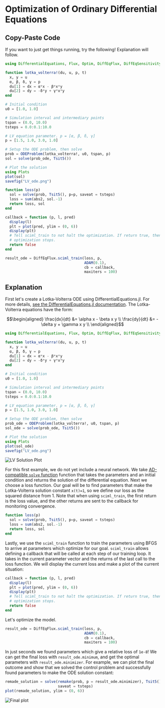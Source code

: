 # Optimization of Ordinary Differential Equations

## Copy-Paste Code

If you want to just get things running, try the following! Explanation will
follow.

```julia
using DifferentialEquations, Flux, Optim, DiffEqFlux, DiffEqSensitivity, Plots

function lotka_volterra!(du, u, p, t)
  x, y = u
  α, β, δ, γ = p
  du[1] = dx = α*x - β*x*y
  du[2] = dy = -δ*y + γ*x*y
end

# Initial condition
u0 = [1.0, 1.0]

# Simulation interval and intermediary points
tspan = (0.0, 10.0)
tsteps = 0.0:0.1:10.0

# LV equation parameter. p = [α, β, δ, γ]
p = [1.5, 1.0, 3.0, 1.0]

# Setup the ODE problem, then solve
prob = ODEProblem(lotka_volterra!, u0, tspan, p)
sol = solve(prob_ode, Tsit5())

# Plot the solution
using Plots
plot(sol)
savefig("LV_ode.png")

function loss(p)
  sol = solve(prob, Tsit5(), p=p, saveat = tsteps)
  loss = sum(abs2, sol.-1)
  return loss, sol
end

callback = function (p, l, pred)
  display(l)
  plt = plot(pred, ylim = (0, 6))
  display(plt)
  # Tell sciml_train to not halt the optimization. If return true, then
  # optimization stops.
  return false
end

result_ode = DiffEqFlux.sciml_train(loss, p,
                                    ADAM(0.1),
                                    cb = callback,
                                    maxiters = 100)
```

## Explanation

First let's create a Lotka-Volterra ODE using DifferentialEquations.jl. For
more details, [see the DifferentialEquations.jl documentation](http://docs.juliadiffeq.org/dev/). The Lotka-Volterra equations have the form:

```math
\begin{aligned}
\frac{dx}{dt} &= \alpha x - \beta x y      \\
\frac{dy}{dt} &= -\delta y + \gamma x y    \\
\end{aligned}
```

```julia
using DifferentialEquations, Flux, Optim, DiffEqFlux, DiffEqSensitivity, Plots

function lotka_volterra!(du, u, p, t)
  x, y = u
  α, β, δ, γ = p
  du[1] = dx = α*x - β*x*y
  du[2] = dy = -δ*y + γ*x*y
end

# Initial condition
u0 = [1.0, 1.0]

# Simulation interval and intermediary points
tspan = (0.0, 10.0)
tsteps = 0.0:0.1:10.0

# LV equation parameter. p = [α, β, δ, γ]
p = [1.5, 1.0, 3.0, 1.0]

# Setup the ODE problem, then solve
prob_ode = ODEProblem(lotka_volterra!, u0, tspan, p)
sol_ode = solve(prob_ode, Tsit5())

# Plot the solution
using Plots
plot(sol_ode)
savefig("LV_ode.png")
```

![LV Solution Plot](https://user-images.githubusercontent.com/1814174/51388169-9a07f300-1af6-11e9-8c6c-83c41e81d11c.png)

For this first example, we do not yet include a neural network. We take
[AD-compatible `solve`
function](https://docs.juliadiffeq.org/latest/analysis/sensitivity/) function
that takes the parameters and an initial condition and returns the solution of
the differential equation. Next we choose a loss function. Our goal will be to
find parameters that make the Lotka-Volterra solution constant `x(t)=1`, so we
define our loss as the squared distance from 1. Note that when using
`sciml_train`, the first return is the loss value, and the other returns are
sent to the callback for monitoring convergence.

```julia
function loss(p)
  sol = solve(prob, Tsit5(), p=p, saveat = tsteps)
  loss = sum(abs2, sol.-1)
  return loss, sol
end
```

Lastly, we use the `sciml_train` function to train the parameters using BFGS to
arrive at parameters which optimize for our goal. `sciml_train` allows defining
a callback that will be called at each step of our training loop. It takes in
the current parameter vector and the returns of the last call to the loss
function. We will display the current loss and make a plot of the current
situation:

```julia
callback = function (p, l, pred)
  display(l)
  plt = plot(pred, ylim = (0, 6))
  display(plt)
  # Tell sciml_train to not halt the optimization. If return true, then
  # optimization stops.
  return false
end
```

Let's optimize the model.

```julia
result_ode = DiffEqFlux.sciml_train(loss, p,
                                    ADAM(0.1),
                                    cb = callback,
                                    maxiters = 100)
```

In just seconds we found parameters which give a relative loss of `1e-8`! We can
get the final loss with `result_ode.minimum`, and get the optimal parameters
with `result_ode.minimizer`. For example, we can plot the final outcome and show
that we solved the control problem and successfully found parameters to make the
ODE solution constant:

```julia
remade_solution = solve(remake(prob, p = result_ode.minimizer), Tsit5(),      
                        saveat = tsteps)
plot(remade_solution, ylim = (0, 6))
```

![Final plot](https://user-images.githubusercontent.com/1814174/51399500-1f4dd080-1b14-11e9-8c9d-144f93b6eac2.gif)

